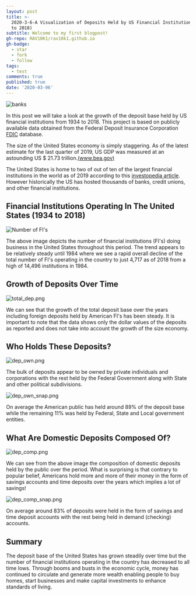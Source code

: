 ```yaml
---
layout: post
title: >-
  2020-3-6-A Visualization of Deposits Held by US Financial Institutions (1934
  to 2018)
subtitle: Welcome to my first blogpost!
gh-repo: RAV10K1/rav10k1.github.io
gh-badge:
  - star
  - fork
  - follow
tags:
  - test
comments: true
published: true
date: '2020-03-06'
---
```

![banks]({{site.baseurl}}/img/architectural-design-architecture-banks-barclays-351264.jpg)

In this post we will take a look at the growth of the deposit base held by US financial institutions from 1934 to 2018. This project is based on publicly available data obtained from the Federal Deposit Insurance Corporation [FDIC]((https://banks.data.fdic.gov/explore/historical/)) database.

The size of the United States economy is simply staggering. As of the latest estimate for the last quarter of 2019, US GDP was measured at an astounding US $ 21.73 trillion.[(www.bea.gov)]((www.bea.gov))

The United States is home to two of out of ten of the largest financial institutions in the world as of 2019 according to this [investopedia article](https://www.investopedia.com/articles/investing/122315/worlds-top-10-banks-jpm-wfc.asp). However historically the US has hosted thousands of banks, credit unions, and other financial institutions.


## Financial Institutions Operating In The United States (1934 to 2018)

![Number of FI's]({{site.baseurl}}/img/no_of_fis.png)

The above image depicts the number of financial institutions (FI's) doing business in the United States throughout this period. The trend appears to be relatively steady until 1984 where we see a rapid overall decline of the total number of FI's operating in the country to just 4,717 as of 2018 from a high of 14,496 institutions in 1984.

## Growth of Deposits Over Time

![total_dep.png]({{site.baseurl}}/img/total_dep.png)

We can see that the growth of the total deposit base over the years including foreign deposits held by American FI's has been steady. It is important to note that the data shows only the dollar values of the deposits as reported and does not take into account the growth of the size economy.

## Who Holds These Deposits?

![dep_own.png]({{site.baseurl}}/img/dep_own.png)

The bulk of deposits appear to be owned by private individuals and corporations with the rest held by the Federal Government along with State and other political subdivisions.

![dep_own_snap.png]({{site.baseurl}}/img/dep_own_snap.png)

On average the American public has held around 89% of the deposit base while the remaining 11% was held by Federal, State and Local government entities.

## What Are Domestic Deposits Composed Of?

![dep_comp.png]({{site.baseurl}}/img/dep_comp.png)

We can see from the above image the composition of domestic deposits held by the public over the period. What is surprising is that contrary to popular belief, Americans hold more and more of their money in the form of savings accounts and time deposits over the years which implies a lot of savings!

![dep_comp_snap.png]({{site.baseurl}}/img/dep_comp_snap.png)

On average around 83% of deposits were held in the form of savings and time deposit accounts with the rest being held in demand (checking) accounts.

## Summary

The deposit base of the United States has grown steadily over time but the number of financial institutions operating in the country has decreased to all time lows. Through booms and busts in the economic cycle, money has continued to circulate and generate more wealth enabling people to buy homes, start businesses and make capital investments to enhance standards of living.  

